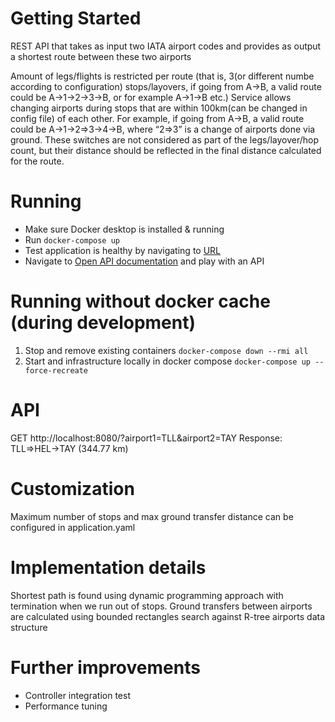 # Getting Started

REST API that takes as input two IATA airport codes and provides as output a shortest route between these two airports

Amount of legs/flights is restricted per route (that is, 3(or different numbe according to configuration) stops/layovers, if going from A->B, a valid route could be A->1->2->3->B, or for example A->1->B etc.)
Service allows changing airports during stops that are within 100km(can be changed in config file) of each other. For example, if going from A->B, a valid route could be A->1->2=>3->4->B, where “2=>3” is a change of airports done via ground. These switches are not considered as part of the legs/layover/hop count, but their distance should be reflected in the final distance calculated for the route.

# Running
- Make sure Docker desktop is installed & running
- Run `docker-compose up`
- Test application is healthy by navigating to [URL]( http://localhost:8080/?airport1=TLL&airport2=TAY)
- Navigate to [Open API documentation](http://localhost:8080/swagger-ui/#/) and play with an API

# Running without docker cache (during development)
1. Stop and remove existing containers `docker-compose down --rmi all`
2. Start and infrastructure locally in docker compose `docker-compose up --force-recreate`

# API
GET http://localhost:8080/?airport1=TLL&airport2=TAY
Response: TLL=>HEL->TAY (344.77 km)

# Customization
Maximum number of stops and max ground transfer distance can be configured in application.yaml 

# Implementation details
Shortest path is found using dynamic programming approach with termination when we run out of stops.
Ground transfers between airports are calculated using bounded rectangles search against R-tree airports data structure

# Further improvements
- Controller integration test
- Performance tuning